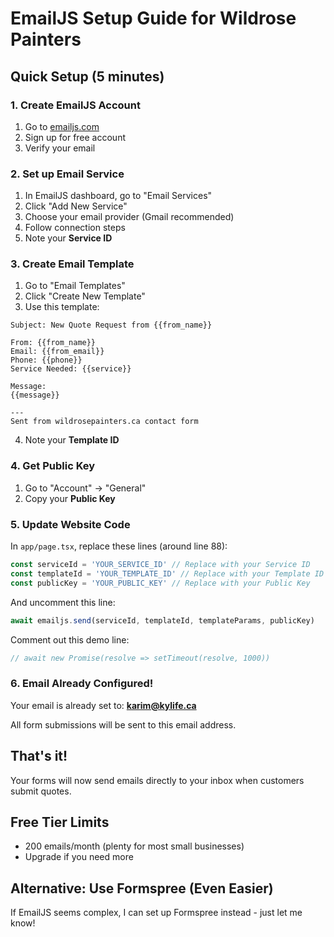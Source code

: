 # EmailJS Setup Guide for Wildrose Painters

## Quick Setup (5 minutes)

### 1. Create EmailJS Account
1. Go to [emailjs.com](https://www.emailjs.com)
2. Sign up for free account
3. Verify your email

### 2. Set up Email Service
1. In EmailJS dashboard, go to "Email Services"
2. Click "Add New Service"
3. Choose your email provider (Gmail recommended)
4. Follow connection steps
5. Note your **Service ID**

### 3. Create Email Template
1. Go to "Email Templates"
2. Click "Create New Template"
3. Use this template:

```
Subject: New Quote Request from {{from_name}}

From: {{from_name}}
Email: {{from_email}}
Phone: {{phone}}
Service Needed: {{service}}

Message:
{{message}}

---
Sent from wildrosepainters.ca contact form
```

4. Note your **Template ID**

### 4. Get Public Key
1. Go to "Account" → "General"
2. Copy your **Public Key**

### 5. Update Website Code
In `app/page.tsx`, replace these lines (around line 88):

```javascript
const serviceId = 'YOUR_SERVICE_ID' // Replace with your Service ID
const templateId = 'YOUR_TEMPLATE_ID' // Replace with your Template ID  
const publicKey = 'YOUR_PUBLIC_KEY' // Replace with your Public Key
```

And uncomment this line:
```javascript
await emailjs.send(serviceId, templateId, templateParams, publicKey)
```

Comment out this demo line:
```javascript
// await new Promise(resolve => setTimeout(resolve, 1000))
```

### 6. Email Already Configured!
Your email is already set to: **karim@kylife.ca**

All form submissions will be sent to this email address.

## That's it! 
Your forms will now send emails directly to your inbox when customers submit quotes.

## Free Tier Limits
- 200 emails/month (plenty for most small businesses)
- Upgrade if you need more

## Alternative: Use Formspree (Even Easier)
If EmailJS seems complex, I can set up Formspree instead - just let me know!